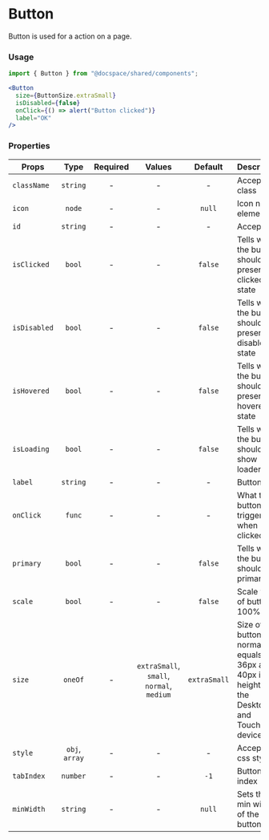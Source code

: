 # Button

Button is used for a action on a page.

### Usage

```js
import { Button } from "@docspace/shared/components";
```

```jsx
<Button
  size={ButtonSize.extraSmall}
  isDisabled={false}
  onClick={() => alert("Button clicked")}
  label="OK"
/>
```

### Properties

| Props        |      Type      | Required |                  Values                   |   Default    | Description                                                                                          |
| ------------ | :------------: | :------: | :---------------------------------------: | :----------: | ---------------------------------------------------------------------------------------------------- |
| `className`  |    `string`    |    -     |                     -                     |      -       | Accepts class                                                                                        |
| `icon`       |     `node`     |    -     |                     -                     |    `null`    | Icon node element                                                                                    |
| `id`         |    `string`    |    -     |                     -                     |      -       | Accepts id                                                                                           |
| `isClicked`  |     `bool`     |    -     |                     -                     |   `false`    | Tells when the button should present a clicked state                                                 |
| `isDisabled` |     `bool`     |    -     |                     -                     |   `false`    | Tells when the button should present a disabled state                                                |
| `isHovered`  |     `bool`     |    -     |                     -                     |   `false`    | Tells when the button should present a hovered state                                                 |
| `isLoading`  |     `bool`     |    -     |                     -                     |   `false`    | Tells when the button should show loader icon                                                        |
| `label`      |    `string`    |    -     |                     -                     |      -       | Button text                                                                                          |
| `onClick`    |     `func`     |    -     |                     -                     |      -       | What the button will trigger when clicked                                                            |
| `primary`    |     `bool`     |    -     |                     -                     |   `false`    | Tells when the button should be primary                                                              |
| `scale`      |     `bool`     |    -     |                     -                     |   `false`    | Scale width of button to 100%                                                                        |
| `size`       |    `oneOf`     |    -     | `extraSmall`, `small`, `normal`, `medium` | `extraSmall` | Size of button. The normal size equals 36px and 40px in height on the Desktop and Touchcreen devices |
| `style`      | `obj`, `array` |    -     |                     -                     |      -       | Accepts css style                                                                                    |
| `tabIndex`   |    `number`    |    -     |                     -                     |     `-1`     | Button tab index                                                                                     |
| `minWidth`   |    `string`    |    -     |                     -                     |    `null`    | Sets the min width of the button                                                                     |
